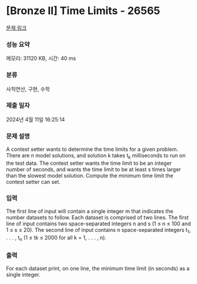 # [Bronze II] Time Limits - 26565 

[문제 링크](https://www.acmicpc.net/problem/26565) 

### 성능 요약

메모리: 31120 KB, 시간: 40 ms

### 분류

사칙연산, 구현, 수학

### 제출 일자

2024년 4월 11일 16:25:14

### 문제 설명

<p>A contest setter wants to determine the time limits for a given problem. There are n model solutions, and solution k takes t<sub>k</sub> milliseconds to run on the test data. The contest setter wants the time limit to be an integer number of seconds, and wants the time limit to be at least s times larger than the slowest model solution. Compute the minimum time limit the contest setter can set.</p>

### 입력 

 <p>The first line of input will contain a single integer m that indicates the number datasets to follow. Each dataset is comprised of two lines. The first line of input contains two space-separated integers n and s (1 ≤ n ≤ 100 and 1 ≤ s ≤ 20). The second line of input contains n space-separated integers t<sub>1</sub>, . . . , t<sub>n</sub> (1 ≤ tk ≤ 2000 for all k = 1, . . . , n).</p>

### 출력 

 <p>For each dataset print, on one line, the minimum time limit (in seconds) as a single integer.</p>

